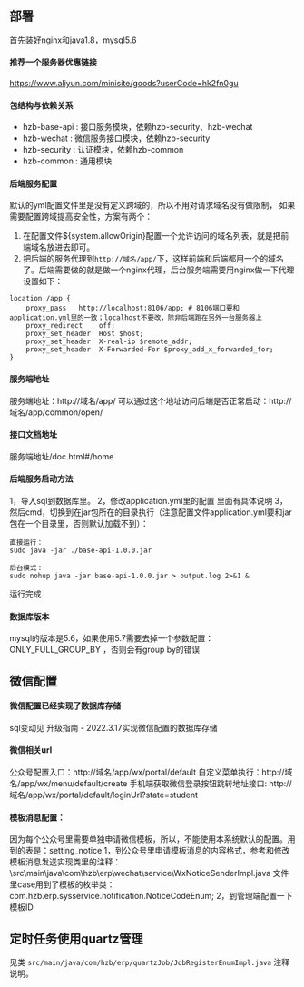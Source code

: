 ## 部署
首先装好nginx和java1.8，mysql5.6

#### 推荐一个服务器优惠链接
https://www.aliyun.com/minisite/goods?userCode=hk2fn0gu

#### 包结构与依赖关系

- hzb-base-api : 接口服务模块，依赖hzb-security、hzb-wechat
- hzb-wechat : 微信服务接口模块，依赖hzb-security
- hzb-security : 认证模块，依赖hzb-common
- hzb-common : 通用模块
   
#### 后端服务配置
默认的yml配置文件里是没有定义跨域的，所以不用对请求域名没有做限制，
如果需要配置跨域提高安全性，方案有两个：
1. 在配置文件${system.allowOrigin}配置一个允许访问的域名列表，就是把前端域名放进去即可。
2. 把后端的服务代理到`http://域名/app/`下，这样前端和后端都用一个的域名了。后端需要做的就是做一个nginx代理，后台服务端需要用nginx做一下代理设置如下：
```
location /app {
    proxy_pass   http://localhost:8106/app; # 8106端口要和application.yml里的一致；localhost不要改，除非后端跑在另外一台服务器上
    proxy_redirect    off;
    proxy_set_header  Host $host;
    proxy_set_header  X-real-ip $remote_addr;
    proxy_set_header  X-Forwarded-For $proxy_add_x_forwarded_for;
}
```
#### 服务端地址
服务端地址：http://域名/app/
可以通过这个地址访问后端是否正常启动：http://域名/app/common/open/

#### 接口文档地址
服务端地址/doc.html#/home

#### 后端服务启动方法

1，导入sql到数据库里。
2，修改application.yml里的配置 里面有具体说明
3，然后cmd，切换到在jar包所在的目录执行（注意配置文件application.yml要和jar包在一个目录里，否则默认加载不到）：
```
直接运行：
sudo java -jar ./base-api-1.0.0.jar

后台模式：
sudo nohup java -jar base-api-1.0.0.jar > output.log 2>&1 &
```
运行完成

#### 数据库版本
mysql的版本是5.6，如果使用5.7需要去掉一个参数配置： ONLY_FULL_GROUP_BY ，否则会有group by的错误

## 微信配置

#### 微信配置已经实现了数据库存储 
sql变动见 升级指南 - 2022.3.17实现微信配置的数据库存储

#### 微信相关url
公众号配置入口：http://域名/app/wx/portal/default
自定义菜单执行：http://域名/app/wx/menu/default/create
手机端获取微信登录按钮跳转地址接口: http://域名/app/wx/portal/default/loginUrl?state=student

#### 模板消息配置：
因为每个公众号里需要单独申请微信模板，所以，不能使用本系统默认的配置。用到的表是：setting_notice
1，到公众号里申请模板消息的内容格式，参考和修改模板消息发送实现类里的注释：
\src\main\java\com\hzb\erp\wechat\service\WxNoticeSenderImpl.java
文件里case用到了模板的枚举类：
com.hzb.erp.sysservice.notification.NoticeCodeEnum;
2，到管理端配置一下模板ID

## 定时任务使用quartz管理

见类 `src/main/java/com/hzb/erp/quartzJob/JobRegisterEnumImpl.java` 注释说明。